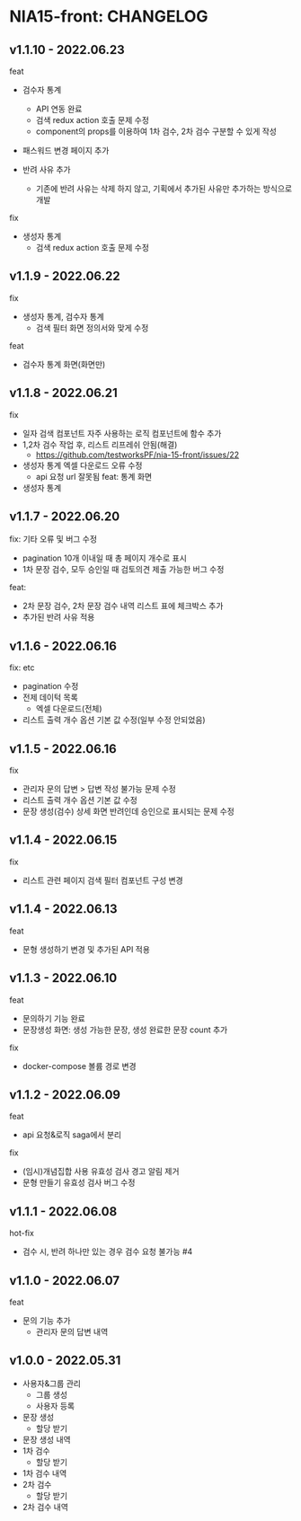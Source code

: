 # NIA15-front: CHANGELOG

## v1.1.10 - 2022.06.23

feat

- 검수자 통계
    - API 연동 완료
    - 검색 redux action 호출 문제 수정
    - component의 props를 이용하여 1차 검수, 2차 검수 구분할 수 있게 작성

- 패스워드 변경 페이지 추가
- 반려 사유 추가
    - 기존에 반려 사유는 삭제 하지 않고, 기획에서 추가된 사유만 추가하는 방식으로 개발

fix

- 생성자 통계
    - 검색 redux action 호출 문제 수정

## v1.1.9 - 2022.06.22

fix

- 생성자 통계, 검수자 통계
    - 검색 필터 화면 정의서와 맞게 수정

feat

- 검수자 통계 화면(화면만)

## v1.1.8 - 2022.06.21

fix

- 일자 검색 컴포넌트 자주 사용하는 로직 컴포넌트에 함수 추가
- 1,2차 검수 작업 후, 리스트 리프레쉬 안됨(해결)
    - https://github.com/testworksPF/nia-15-front/issues/22
- 생성자 통계 엑셀 다운로드 오류 수정
    - api 요청 url 잘못됨
      feat: 통계 화면
- 생성자 통계

## v1.1.7 - 2022.06.20

fix: 기타 오류 및 버그 수정

- pagination 10개 이내일 때 총 페이지 개수로 표시
- 1차 문장 검수, 모두 승인일 때 검토의견 제출 가능한 버그 수정

feat:

- 2차 문장 검수, 2차 문장 검수 내역 리스트 표에 체크박스 추가
- 추가된 반려 사유 적용

## v1.1.6 - 2022.06.16

fix: etc

- pagination 수정
- 전제 데이턱 목록
    - 엑셀 다운로드(전체)
- 리스트 출력 개수 옵션 기본 값 수정(일부 수정 안되었음)

## v1.1.5 - 2022.06.16

fix

- 관리자 문의 답변 > 답변 작성 불가능 문제 수정
- 리스트 출력 개수 옵션 기본 값 수정
- 문장 생성(검수) 상세 화면 반려인데 승인으로 표시되는 문제 수정

## v1.1.4 - 2022.06.15

fix

- 리스트 관련 페이지 검색 필터 컴포넌트 구성 변경

## v1.1.4 - 2022.06.13

feat

- 문형 생성하기 변경 및 추가된 API 적용

## v1.1.3 - 2022.06.10

feat

- 문의하기 기능 완료
- 문장생성 화면: 생성 가능한 문장, 생성 완료한 문장 count 추가

fix

- docker-compose 볼륨 경로 변경

## v1.1.2 - 2022.06.09

feat

- api 요청&로직 saga에서 분리

fix

- (임시)개념집합 사용 유효성 검사 경고 알림 제거
- 문형 만들기 유효성 검사 버그 수정

## v1.1.1 - 2022.06.08

hot-fix

- 검수 시, 반려 하나만 있는 경우 검수 요청 불가능 #4

## v1.1.0 - 2022.06.07

feat

- 문의 기능 추가
    - 관리자 문의 답변 내역

## v1.0.0 - 2022.05.31

- 사용자&그룹 관리
    - 그룹 생성
    - 사용자 등록
- 문장 생성
    - 할당 받기
- 문장 생성 내역
- 1차 검수
    - 할당 받기
- 1차 검수 내역
- 2차 검수
    - 할당 받기
- 2차 검수 내역
